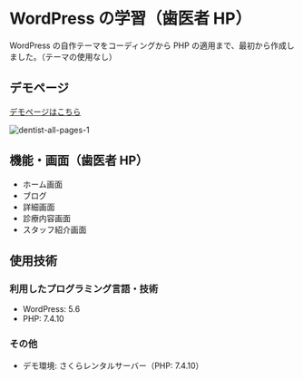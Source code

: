 # WordPress の学習（歯医者 HP）

WordPress の自作テーマをコーディングから PHP の適用まで、最初から作成しました。（テーマの使用なし）

## デモページ

[デモページはこちら](https://created-portfolio.com/dentist/)<br>

![dentist-all-pages-1](https://user-images.githubusercontent.com/61940526/108977440-e194dc00-76cb-11eb-8d7c-e932b26d18b0.png)

## 機能・画面（歯医者 HP）

- ホーム画面
- ブログ
- 詳細画面
- 診療内容画面
- スタッフ紹介画面

## 使用技術

### 利用したプログラミング言語・技術

- WordPress: 5.6
- PHP: 7.4.10

### その他

- デモ環境: さくらレンタルサーバー（PHP: 7.4.10）
